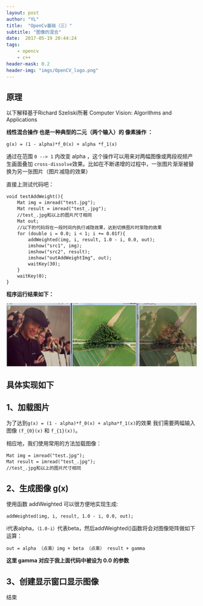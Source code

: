 ```yaml
---
layout: post
author: "YL"
title:  "OpenCv基础（三）"
subtitle: "图像的混合"
date:  2017-05-19 20:44:24
tags:
    - opencv
    - c++
header-mask: 0.2
header-img: "imgs/OpenCV_logo.png"
---
```

原理
--

以下解释基于Richard Szeliski所著 Computer Vision: Algorithms and Applications 

**线性混合操作 也是一种典型的二元（两个输入）的 像素操作 ：**
```
g(x) = (1 - alpha)*f_0(x) + alpha *f_1(x)
```
通过在范围 `0 --> 1` 内改变 alpha ，这个操作可以用来对两幅图像或两段视频产生画面叠加 `cross-dissolve`效果。比如在不断递增的过程中，一张图片渐渐被替换为另一张图片（图片减隐的效果）

直接上测试代码吧：

```
void testAddWeight(){
	Mat img = imread("test.jpg");
	Mat result = imread("test_.jpg");
	//test_.jpg和以上的图片尺寸相同
	Mat out;
	//以下的代码将在一段时间内执行减隐效果，达到切换图片时渐隐的效果
	for (double i = 0.0; i < 1; i += 0.01f){
		addWeighted(img, i, result, 1.0 - i, 0.0, out);
		imshow("src1", img);
		imshow("src2", result);
		imshow("outAddWeightImg", out);
		waitKey(30);
	}
	waitKey(0);
}
```
**程序运行结果如下：**

![](/imgs/post/opencv/3-1.png)



具体实现如下
------


1、加载图片
------

为了达到`g(x) = (1 - alpha)*f_0(x) + alpha*f_1(x)`的效果
我们需要两幅输入图像 `(f_{0}(x)` 和 `f_{1}(x))`。

相应地，我们使用常用的方法加载图像：

```
Mat img = imread("test.jpg");
Mat result = imread("test_.jpg");
//test_.jpg和以上的图片尺寸相同
```

2、生成图像 g(x)
-----------

使用函数 addWeighted 可以很方便地实现生成:

```
addWeighted(img, i, result, 1.0 - i, 0.0, out);
```
i代表alpha，`（1.0-i）`代表beta，然后addWeighted()函数将会对图像矩阵做如下运算：

`out = alpha （点乘）img + beta （点乘） result + gamma`

**这里 gamma 对应于我上面代码中被设为 0.0 的参数**

3、创建显示窗口显示图像
----------------------

结束






